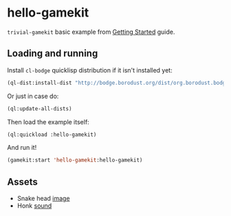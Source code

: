 # hello-gamekit
`trivial-gamekit` basic example from [Getting Started](https://borodust.org/projects/trivial-gamekit/getting-started/) guide.


## Loading and running

Install `cl-bodge` quicklisp distribution if it isn't installed yet:

```lisp
(ql-dist:install-dist "http://bodge.borodust.org/dist/org.borodust.bodge.txt")
```

Or just in case do:

```lisp
(ql:update-all-dists)
```

Then load the example itself:
```lisp
(ql:quickload :hello-gamekit)
```

And run it!
```lisp
(gamekit:start 'hello-gamekit:hello-gamekit)
```


## Assets
* Snake head [image](http://www.clipartpanda.com/clipart_images/snake-cartoon-black-and-white-29075943)
* Honk [sound](https://freesound.org/people/Tomlija/sounds/105419/)
